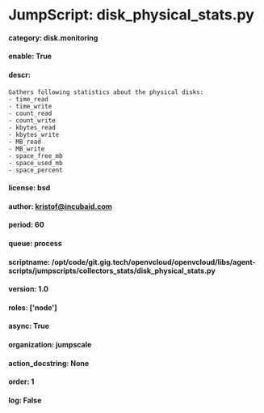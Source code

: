 
# JumpScript: disk_physical_stats.py
        
#### category: disk.monitoring
#### enable: True
#### descr: 
```
Gathers following statistics about the physical disks:
- time_read
- time_write
- count_read
- count_write
- kbytes_read
- kbytes_write
- MB_read
- MB_write
- space_free_mb
- space_used_mb
- space_percent

```
#### license: bsd
#### author: kristof@incubaid.com
#### period: 60
#### queue: process
#### scriptname: /opt/code/git.gig.tech/openvcloud/openvcloud/libs/agent-scripts/jumpscripts/collectors_stats/disk_physical_stats.py
#### version: 1.0
#### roles: ['node']
#### async: True
#### organization: jumpscale
#### action_docstring: None
#### order: 1
#### log: False
